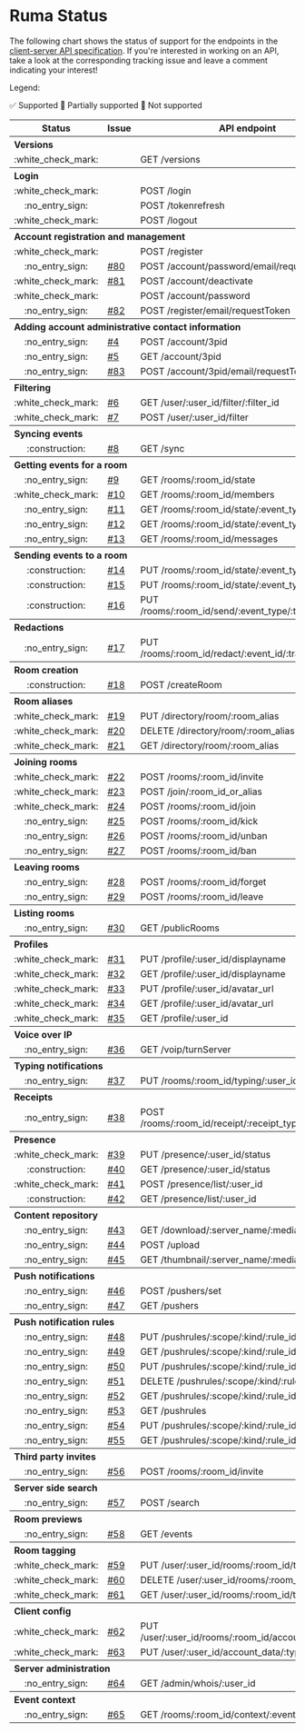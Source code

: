 # Ruma Status

The following chart shows the status of support for the endpoints in the [client-server API specification](https://matrix.org/docs/spec/client_server/latest.html).
If you're interested in working on an API, take a look at the corresponding tracking issue and leave a comment indicating your interest!

Legend:

:white_check_mark: Supported :construction: Partially supported :no_entry_sign: Not supported

<table>
  <tr>
    <th>Status</th>
    <th>Issue</th>
    <th>API endpoint</th>
  </tr>
  <tr>
    <th align="left" colspan="3">Versions</th>
  </tr>
  <tr>
    <td align="center">:white_check_mark:</td>
    <td></td>
    <td>GET /versions</td>
  </tr>
  <tr>
    <th align="left" colspan="3">Login</th>
  </tr>
  <tr>
    <td align="center">:white_check_mark:</td>
    <td></td>
    <td>POST /login</td>
  </tr>
  <tr>
    <td align="center">:no_entry_sign:</td>
    <td></td>
    <td>POST /tokenrefresh</td>
  </tr>
  <tr>
    <td align="center">:white_check_mark:</td>
    <td></td>
    <td>POST /logout</td>
  </tr>
  <tr>
    <th align="left" colspan="3">Account registration and management</th>
  </tr>
  <tr>
    <td align="center">:white_check_mark:</td>
    <td></td>
    <td>POST /register</td>
  </tr>
  <tr>
    <td align="center">:no_entry_sign:</td>
    <td><a href="https://github.com/ruma/ruma/issues/80">#80</a></td>
    <td>POST /account/password/email/requestToken</td>
  </tr>
  <tr>
    <td align="center">:white_check_mark:</td>
    <td><a href="https://github.com/ruma/ruma/issues/81">#81</a></td>
    <td>POST /account/deactivate</td>
  </tr>
  <tr>
    <td align="center">:white_check_mark:</td>
    <td></td>
    <td>POST /account/password</td>
  </tr>
  <tr>
    <td align="center">:no_entry_sign:</td>
    <td><a href="https://github.com/ruma/ruma/issues/82">#82</a></td>
    <td>POST /register/email/requestToken</td>
  </tr>
  <tr>
    <th align="left" colspan="3">Adding account administrative contact information</th>
  </tr>
  <tr>
    <td align="center">:no_entry_sign:</td>
    <td><a href="https://github.com/ruma/ruma/issues/4">#4</a></td>
    <td>POST /account/3pid</td>
  </tr>
  <tr>
    <td align="center">:no_entry_sign:</td>
    <td><a href="https://github.com/ruma/ruma/issues/5">#5</a></td>
    <td>GET /account/3pid</td>
  </tr>
  <tr>
    <td align="center">:no_entry_sign:</td>
    <td><a href="https://github.com/ruma/ruma/issues/83">#83</a></td>
    <td>POST /account/3pid/email/requestToken</td>
  </tr>
  <tr>
    <th align="left" colspan="3">Filtering</th>
  </tr>
  <tr>
    <td align="center">:white_check_mark:</td>
    <td><a href="https://github.com/ruma/ruma/issues/6">#6</a></td>
    <td>GET /user/:user_id/filter/:filter_id</td>
  </tr>
  <tr>
    <td align="center">:white_check_mark:</td>
    <td><a href="https://github.com/ruma/ruma/issues/7">#7</a></td>
    <td>POST /user/:user_id/filter</td>
  </tr>
  <tr>
    <th align="left" colspan="3">Syncing events</th>
  </tr>
  <tr>
    <td align="center">:construction:</td>
    <td><a href="https://github.com/ruma/ruma/issues/8">#8</a></td>
    <td>GET /sync</td>
  </tr>
  <tr>
    <th align="left" colspan="3">Getting events for a room</th>
  </tr>
  <tr>
    <td align="center">:no_entry_sign:</td>
    <td><a href="https://github.com/ruma/ruma/issues/9">#9</a></td>
    <td>GET /rooms/:room_id/state</td>
  </tr>
  <tr>
    <td align="center">:white_check_mark:</td>
    <td><a href="https://github.com/ruma/ruma/issues/10">#10</a></td>
    <td>GET /rooms/:room_id/members</td>
  </tr>
  <tr>
    <td align="center">:no_entry_sign:</td>
    <td><a href="https://github.com/ruma/ruma/issues/11">#11</a></td>
    <td>GET /rooms/:room_id/state/:event_type/:state_key</td>
  </tr>
  <tr>
    <td align="center">:no_entry_sign:</td>
    <td><a href="https://github.com/ruma/ruma/issues/12">#12</a></td>
    <td>GET /rooms/:room_id/state/:event_type</td>
  </tr>
  <tr>
    <td align="center">:no_entry_sign:</td>
    <td><a href="https://github.com/ruma/ruma/issues/13">#13</a></td>
    <td>GET /rooms/:room_id/messages</td>
  </tr>
  <tr>
    <th align="left" colspan="3">Sending events to a room</th>
  </tr>
  <tr>
    <td align="center">:construction:</td>
    <td><a href="https://github.com/ruma/ruma/issues/14">#14</a></td>
    <td>PUT /rooms/:room_id/state/:event_type</td>
  </tr>
  <tr>
    <td align="center">:construction:</td>
    <td><a href="https://github.com/ruma/ruma/issues/15">#15</a></td>
    <td>PUT /rooms/:room_id/state/:event_type/:state_key</td>
  </tr>
  <tr>
    <td align="center">:construction:</td>
    <td><a href="https://github.com/ruma/ruma/issues/16">#16</a></td>
    <td>PUT /rooms/:room_id/send/:event_type/:transaction_id</td>
  </tr>
  <tr>
    <th align="left" colspan="3">Redactions</th>
  </tr>
  <tr>
    <td align="center">:no_entry_sign:</td>
    <td><a href="https://github.com/ruma/ruma/issues/17">#17</a></td>
    <td>PUT /rooms/:room_id/redact/:event_id/:transaction_id</td>
  </tr>
  <tr>
    <th align="left" colspan="3">Room creation</th>
  </tr>
  <tr>
    <td align="center">:construction:</td>
    <td><a href="https://github.com/ruma/ruma/issues/18">#18</a></td>
    <td>POST /createRoom</td>
  </tr>
  <tr>
    <th align="left" colspan="3">Room aliases</th>
  </tr>
  <tr>
    <td align="center">:white_check_mark:</td>
    <td><a href="https://github.com/ruma/ruma/issues/19">#19</a></td>
    <td>PUT /directory/room/:room_alias</td>
  </tr>
  <tr>
    <td align="center">:white_check_mark:</td>
    <td><a href="https://github.com/ruma/ruma/issues/20">#20</a></td>
    <td>DELETE /directory/room/:room_alias</td>
  </tr>
  <tr>
    <td align="center">:white_check_mark:</td>
    <td><a href="https://github.com/ruma/ruma/issues/21">#21</a></td>
    <td>GET /directory/room/:room_alias</td>
  </tr>
  <tr>
    <th align="left" colspan="3">Joining rooms</th>
  </tr>
  <tr>
    <td align="center">:white_check_mark:</td>
    <td><a href="https://github.com/ruma/ruma/issues/22">#22</a></td>
    <td>POST /rooms/:room_id/invite</td>
  </tr>
  <tr>
    <td align="center">:white_check_mark:</td>
    <td><a href="https://github.com/ruma/ruma/issues/23">#23</a></td>
    <td>POST /join/:room_id_or_alias</td>
  </tr>
  <tr>
    <td align="center">:white_check_mark:</td>
    <td><a href="https://github.com/ruma/ruma/issues/24">#24</a></td>
    <td>POST /rooms/:room_id/join</td>
  </tr>
  <tr>
    <td align="center">:no_entry_sign:</td>
    <td><a href="https://github.com/ruma/ruma/issues/25">#25</a></td>
    <td>POST /rooms/:room_id/kick</td>
  </tr>
  <tr>
    <td align="center">:no_entry_sign:</td>
    <td><a href="https://github.com/ruma/ruma/issues/26">#26</a></td>
    <td>POST /rooms/:room_id/unban</td>
  </tr>
  <tr>
    <td align="center">:no_entry_sign:</td>
    <td><a href="https://github.com/ruma/ruma/issues/27">#27</a></td>
    <td>POST /rooms/:room_id/ban</td>
  </tr>
  <tr>
    <th align="left" colspan="3">Leaving rooms</th>
  </tr>
  <tr>
    <td align="center">:no_entry_sign:</td>
    <td><a href="https://github.com/ruma/ruma/issues/28">#28</a></td>
    <td>POST /rooms/:room_id/forget</td>
  </tr>
  <tr>
    <td align="center">:no_entry_sign:</td>
    <td><a href="https://github.com/ruma/ruma/issues/29">#29</a></td>
    <td>POST /rooms/:room_id/leave</td>
  </tr>
  <tr>
    <th align="left" colspan="3">Listing rooms</th>
  </tr>
  <tr>
    <td align="center">:no_entry_sign:</td>
    <td><a href="https://github.com/ruma/ruma/issues/30">#30</a></td>
    <td>GET /publicRooms</td>
  </tr>
  <tr>
    <th align="left" colspan="3">Profiles</th>
  </tr>
  <tr>
    <td align="center">:white_check_mark:</td>
    <td><a href="https://github.com/ruma/ruma/issues/31">#31</a></td>
    <td>PUT /profile/:user_id/displayname</td>
  </tr>
  <tr>
    <td align="center">:white_check_mark:</td>
    <td><a href="https://github.com/ruma/ruma/issues/32">#32</a></td>
    <td>GET /profile/:user_id/displayname</td>
  </tr>
  <tr>
    <td align="center">:white_check_mark:</td>
    <td><a href="https://github.com/ruma/ruma/issues/33">#33</a></td>
    <td>PUT /profile/:user_id/avatar_url</td>
  </tr>
  <tr>
    <td align="center">:white_check_mark:</td>
    <td><a href="https://github.com/ruma/ruma/issues/34">#34</a></td>
    <td>GET /profile/:user_id/avatar_url</td>
  </tr>
  <tr>
    <td align="center">:white_check_mark:</td>
    <td><a href="https://github.com/ruma/ruma/issues/35">#35</a></td>
    <td>GET /profile/:user_id</td>
  </tr>
  <tr>
    <th align="left" colspan="3">Voice over IP</th>
  </tr>
  <tr>
    <td align="center">:no_entry_sign:</td>
    <td><a href="https://github.com/ruma/ruma/issues/36">#36</a></td>
    <td>GET /voip/turnServer</td>
  </tr>
  <tr>
    <th align="left" colspan="3">Typing notifications</th>
  </tr>
  <tr>
    <td align="center">:no_entry_sign:</td>
    <td><a href="https://github.com/ruma/ruma/issues/37">#37</a></td>
    <td>PUT /rooms/:room_id/typing/:user_id</td>
  </tr>
  <tr>
    <th align="left" colspan="3">Receipts</th>
  </tr>
  <tr>
    <td align="center">:no_entry_sign:</td>
    <td><a href="https://github.com/ruma/ruma/issues/38">#38</a></td>
    <td>POST /rooms/:room_id/receipt/:receipt_type/:event_id</td>
  </tr>
  <tr>
    <th align="left" colspan="3">Presence</th>
  </tr>
  <tr>
    <td align="center">:white_check_mark:</td>
    <td><a href="https://github.com/ruma/ruma/issues/39">#39</a></td>
    <td>PUT /presence/:user_id/status</td>
  </tr>
  <tr>
    <td align="center">:construction:</td>
    <td><a href="https://github.com/ruma/ruma/issues/40">#40</a></td>
    <td>GET /presence/:user_id/status</td>
  </tr>
  <tr>
    <td align="center">:white_check_mark:</td>
    <td><a href="https://github.com/ruma/ruma/issues/41">#41</a></td>
    <td>POST /presence/list/:user_id</td>
  </tr>
  <tr>
    <td align="center">:construction:</td>
    <td><a href="https://github.com/ruma/ruma/issues/42">#42</a></td>
    <td>GET /presence/list/:user_id</td>
  </tr>
  <tr>
    <th align="left" colspan="3">Content repository</th>
  </tr>
  <tr>
    <td align="center">:no_entry_sign:</td>
    <td><a href="https://github.com/ruma/ruma/issues/43">#43</a></td>
    <td>GET /download/:server_name/:media_id</td>
  </tr>
  <tr>
    <td align="center">:no_entry_sign:</td>
    <td><a href="https://github.com/ruma/ruma/issues/44">#44</a></td>
    <td>POST /upload</td>
  </tr>
  <tr>
    <td align="center">:no_entry_sign:</td>
    <td><a href="https://github.com/ruma/ruma/issues/45">#45</a></td>
    <td>GET /thumbnail/:server_name/:media_id</td>
  </tr>
  <tr>
    <th align="left" colspan="3">Push notifications</th>
  </tr>
  <tr>
    <td align="center">:no_entry_sign:</td>
    <td><a href="https://github.com/ruma/ruma/issues/46">#46</a></td>
    <td>POST /pushers/set</td>
  </tr>
  <tr>
    <td align="center">:no_entry_sign:</td>
    <td><a href="https://github.com/ruma/ruma/issues/47">#47</a></td>
    <td>GET /pushers</td>
  </tr>
  <tr>
    <th align="left" colspan="3">Push notification rules</th>
  </tr>
  <tr>
    <td align="center">:no_entry_sign:</td>
    <td><a href="https://github.com/ruma/ruma/issues/48">#48</a></td>
    <td>PUT /pushrules/:scope/:kind/:rule_id/enabled</td>
  </tr>
  <tr>
    <td align="center">:no_entry_sign:</td>
    <td><a href="https://github.com/ruma/ruma/issues/49">#49</a></td>
    <td>GET /pushrules/:scope/:kind/:rule_id/enabled</td>
  </tr>
  <tr>
    <td align="center">:no_entry_sign:</td>
    <td><a href="https://github.com/ruma/ruma/issues/50">#50</a></td>
    <td>PUT /pushrules/:scope/:kind/:rule_id</td>
  </tr>
  <tr>
    <td align="center">:no_entry_sign:</td>
    <td><a href="https://github.com/ruma/ruma/issues/51">#51</a></td>
    <td>DELETE /pushrules/:scope/:kind/:rule_id</td>
  </tr>
  <tr>
    <td align="center">:no_entry_sign:</td>
    <td><a href="https://github.com/ruma/ruma/issues/52">#52</a></td>
    <td>GET /pushrules/:scope/:kind/:rule_id</td>
  </tr>
  <tr>
    <td align="center">:no_entry_sign:</td>
    <td><a href="https://github.com/ruma/ruma/issues/53">#53</a></td>
    <td>GET /pushrules</td>
  </tr>
  <tr>
    <td align="center">:no_entry_sign:</td>
    <td><a href="https://github.com/ruma/ruma/issues/54">#54</a></td>
    <td>PUT /pushrules/:scope/:kind/:rule_id/actions</td>
  </tr>
  <tr>
    <td align="center">:no_entry_sign:</td>
    <td><a href="https://github.com/ruma/ruma/issues/55">#55</a></td>
    <td>GET /pushrules/:scope/:kind/:rule_id/actions</td>
  </tr>
  <tr>
    <th align="left" colspan="3">Third party invites</th>
  </tr>
  <tr>
    <td align="center">:no_entry_sign:</td>
    <td><a href="https://github.com/ruma/ruma/issues/56">#56</a></td>
    <td>POST /rooms/:room_id/invite</td>
  </tr>
  <tr>
    <th align="left" colspan="3">Server side search</th>
  </tr>
  <tr>
    <td align="center">:no_entry_sign:</td>
    <td><a href="https://github.com/ruma/ruma/issues/57">#57</a></td>
    <td>POST /search</td>
  </tr>
  <tr>
    <th align="left" colspan="3">Room previews</th>
  </tr>
  <tr>
    <td align="center">:no_entry_sign:</td>
    <td><a href="https://github.com/ruma/ruma/issues/58">#58</a></td>
    <td>GET /events</td>
  </tr>
  <tr>
    <th align="left" colspan="3">Room tagging</th>
  </tr>
  <tr>
    <td align="center">:white_check_mark:</td>
    <td><a href="https://github.com/ruma/ruma/issues/59">#59</a></td>
    <td>PUT /user/:user_id/rooms/:room_id/tags/:tag</td>
  </tr>
  <tr>
    <td align="center">:white_check_mark:</td>
    <td><a href="https://github.com/ruma/ruma/issues/60">#60</a></td>
    <td>DELETE /user/:user_id/rooms/:room_id/tags/:tag</td>
  </tr>
  <tr>
    <td align="center">:white_check_mark:</td>
    <td><a href="https://github.com/ruma/ruma/issues/61">#61</a></td>
    <td>GET /user/:user_id/rooms/:room_id/tags</td>
  </tr>
  <tr>
    <th align="left" colspan="3">Client config</th>
  </tr>
  <tr>
    <td align="center">:white_check_mark:</td>
    <td><a href="https://github.com/ruma/ruma/issues/62">#62</a></td>
    <td>PUT /user/:user_id/rooms/:room_id/account_data/:type</td>
  </tr>
  <tr>
    <td align="center">:white_check_mark:</td>
    <td><a href="https://github.com/ruma/ruma/issues/63">#63</a></td>
    <td>PUT /user/:user_id/account_data/:type</td>
  </tr>
  <tr>
    <th align="left" colspan="3">Server administration</th>
  </tr>
  <tr>
    <td align="center">:no_entry_sign:</td>
    <td><a href="https://github.com/ruma/ruma/issues/64">#64</a></td>
    <td>GET /admin/whois/:user_id</td>
  </tr>
  <tr>
    <th align="left" colspan="3">Event context</th>
  </tr>
  <tr>
    <td align="center">:no_entry_sign:</td>
    <td><a href="https://github.com/ruma/ruma/issues/65">#65</a></td>
    <td>GET /rooms/:room_id/context/:event_id</td>
  </tr>
</table>
